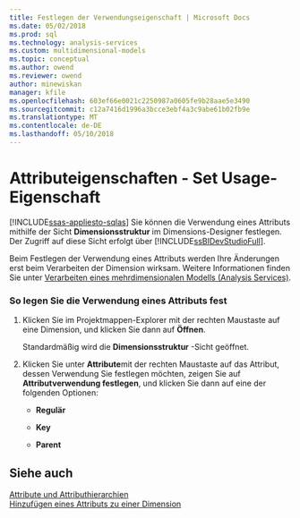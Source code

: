 ```yaml
---
title: Festlegen der Verwendungseigenschaft | Microsoft Docs
ms.date: 05/02/2018
ms.prod: sql
ms.technology: analysis-services
ms.custom: multidimensional-models
ms.topic: conceptual
ms.author: owend
ms.reviewer: owend
author: minewiskan
manager: kfile
ms.openlocfilehash: 603ef66e0021c2250987a0605fe9b28aae5e3490
ms.sourcegitcommit: c12a7416d1996a3bcce3ebf4a3c9abe61b02fb9e
ms.translationtype: MT
ms.contentlocale: de-DE
ms.lasthandoff: 05/10/2018
---
```

# <a name="attribute-properties---set-usage-property"></a>Attributeigenschaften - Set Usage-Eigenschaft
[!INCLUDE[ssas-appliesto-sqlas](../../includes/ssas-appliesto-sqlas.md)]
  Sie können die Verwendung eines Attributs mithilfe der Sicht **Dimensionsstruktur** im Dimensions-Designer festlegen. Der Zugriff auf diese Sicht erfolgt über [!INCLUDE[ssBIDevStudioFull](../../includes/ssbidevstudiofull-md.md)].  
  
 Beim Festlegen der Verwendung eines Attributs werden Ihre Änderungen erst beim Verarbeiten der Dimension wirksam. Weitere Informationen finden Sie unter [Verarbeiten eines mehrdimensionalen Modells &#40;Analysis Services&#41;](../../analysis-services/multidimensional-models/processing-a-multidimensional-model-analysis-services.md).  
  
### <a name="to-set-usage-for-an-attribute"></a>So legen Sie die Verwendung eines Attributs fest  
  
1.  Klicken Sie im Projektmappen-Explorer mit der rechten Maustaste auf eine Dimension, und klicken Sie dann auf **Öffnen**.  
  
     Standardmäßig wird die **Dimensionsstruktur** -Sicht geöffnet.  
  
2.  Klicken Sie unter **Attribute**mit der rechten Maustaste auf das Attribut, dessen Verwendung Sie festlegen möchten, zeigen Sie auf **Attributverwendung festlegen**, und klicken Sie dann auf eine der folgenden Optionen:  
  
    -   **Regulär**  
  
    -   **Key**  
  
    -   **Parent**  
  
## <a name="see-also"></a>Siehe auch  
 [Attribute und Attributhierarchien](../../analysis-services/multidimensional-models-olap-logical-dimension-objects/attributes-and-attribute-hierarchies.md)   
 [Hinzufügen eines Attributs zu einer Dimension](../../analysis-services/multidimensional-models/attribute-properties-add-an-attribute-to-a-dimension.md)  
  
  
